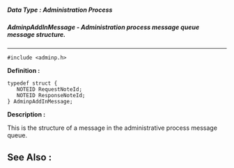 ##### Data Type : Administration Process
##### AdminpAddInMessage - Administration process message queue message structure.
---
```
#include <adminp.h>
```

**Definition :**
```
typedef struct {
   NOTEID RequestNoteId; 
   NOTEID ResponseNoteId;
} AdminpAddInMessage;
```

**Description :**

This is the structure of a message in the administrative process message queue.


**See Also :**
---
